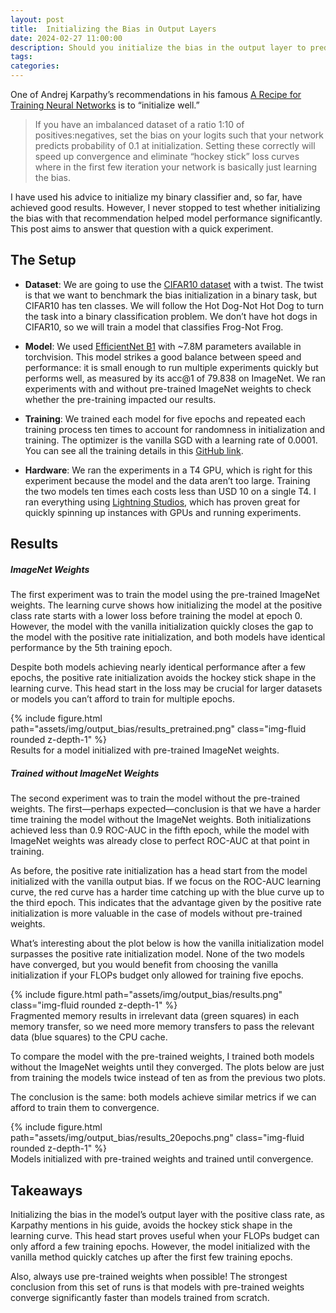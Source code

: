 ```yaml
---
layout: post
title:  Initializing the Bias in Output Layers
date: 2024-02-27 11:00:00
description: Should you initialize the bias in the output layer to predict the positive rate?
tags: 
categories: 
---
```


One of Andrej Karpathy’s recommendations in his famous [A Recipe for Training Neural Networks](https://karpathy.github.io/2019/04/25/recipe/) is to “initialize well.”

> If you have an imbalanced dataset of a ratio 1:10 of positives:negatives, set the bias on your logits such that your network predicts probability of 0.1 at initialization. Setting these correctly will speed up convergence and eliminate “hockey stick” loss curves where in the first few iteration your network is basically just learning the bias.

I have used his advice to initialize my binary classifier and, so far, have achieved good results. However, I never stopped to test whether initializing the bias with that recommendation helped model performance significantly. This post aims to answer that question with a quick experiment.

## The Setup

* **Dataset**: We are going to use the [CIFAR10 dataset](https://www.cs.toronto.edu/~kriz/cifar.html) with a twist. The twist is that we want to benchmark the bias initialization in a binary task, but CIFAR10 has ten classes. We will follow the Hot Dog-Not Hot Dog to turn the task into a binary classification problem. We don’t have hot dogs in CIFAR10, so we will train a model that classifies Frog-Not Frog.

* **Model**: We used [EfficientNet B1](https://pytorch.org/vision/stable/models/generated/torchvision.models.efficientnet_b1.html#torchvision.models.EfficientNet_B1_Weights) with ~7.8M parameters available in torchvision. This model strikes a good balance between speed and performance: it is small enough to run multiple experiments quickly but performs well, as measured by its acc@1 of 79.838 on ImageNet. We ran experiments with and without pre-trained ImageNet weights to check whether the pre-training impacted our results.

* **Training**: We trained each model for five epochs and repeated each training process ten times to account for randomness in initialization and training. The optimizer is the vanilla SGD with a learning rate of 0.0001. You can see all the training details in this [GitHub link](https://github.com/cmpatino/substack/blob/main/output_bias_init/main.py).

* **Hardware**: We ran the experiments in a T4 GPU, which is right for this experiment because the model and the data aren’t too large. Training the two models ten times each costs less than USD 10 on a single T4. I ran everything using [Lightning Studios](https://lightning.ai/studios), which has proven great for quickly spinning up instances with GPUs and running experiments.

## Results

##### ImageNet Weights

The first experiment was to train the model using the pre-trained ImageNet weights. The learning curve shows how initializing the model at the positive class rate starts with a lower loss before training the model at epoch 0. However, the model with the vanilla initialization quickly closes the gap to the model with the positive rate initialization, and both models have identical performance by the 5th training epoch.

Despite both models achieving nearly identical performance after a few epochs, the positive rate initialization avoids the hockey stick shape in the learning curve. This head start in the loss may be crucial for larger datasets or models you can’t afford to train for multiple epochs.

<div class="row mt-3">
    <div class="col-sm mt-3 mt-md-0">
        {% include figure.html path="assets/img/output_bias/results_pretrained.png" class="img-fluid rounded z-depth-1" %}
    </div>
</div>
<div class="caption">
    Results for a model initialized with pre-trained ImageNet weights.
</div>

##### Trained without ImageNet Weights

The second experiment was to train the model without the pre-trained weights. The first—perhaps expected—conclusion is that we have a harder time training the model without the ImageNet weights. Both initializations achieved less than 0.9 ROC-AUC in the fifth epoch, while the model with ImageNet weights was already close to perfect ROC-AUC at that point in training.

As before, the positive rate initialization has a head start from the model initialized with the vanilla output bias. If we focus on the ROC-AUC learning curve, the red curve has a harder time catching up with the blue curve up to the third epoch. This indicates that the advantage given by the positive rate initialization is more valuable in the case of models without pre-trained weights.

What’s interesting about the plot below is how the vanilla initialization model surpasses the positive rate initialization model. None of the two models have converged, but you would benefit from choosing the vanilla initialization if your FLOPs budget only allowed for training five epochs.

<div class="row mt-3">
    <div class="col-sm mt-3 mt-md-0">
        {% include figure.html path="assets/img/output_bias/results.png" class="img-fluid rounded z-depth-1" %}
    </div>
</div>
<div class="caption">
    Fragmented memory results in irrelevant data (green squares) in each memory transfer, so we need more memory transfers to pass the relevant data (blue squares) to the CPU cache.
</div>

To compare the model with the pre-trained weights, I trained both models without the ImageNet weights until they converged. The plots below are just from training the models twice instead of ten as from the previous two plots.

The conclusion is the same: both models achieve similar metrics if we can afford to train them to convergence.

<div class="row mt-3">
    <div class="col-sm mt-3 mt-md-0">
        {% include figure.html path="assets/img/output_bias/results_20epochs.png" class="img-fluid rounded z-depth-1" %}
    </div>
</div>
<div class="caption">
    Models initialized with pre-trained weights and trained until convergence.
</div>

## Takeaways

Initializing the bias in the model’s output layer with the positive class rate, as Karpathy mentions in his guide, avoids the hockey stick shape in the learning curve. This head start proves useful when your FLOPs budget can only afford a few training epochs. However, the model initialized with the vanilla method quickly catches up after the first few training epochs.

Also, always use pre-trained weights when possible! The strongest conclusion from this set of runs is that models with pre-trained weights converge significantly faster than models trained from scratch.